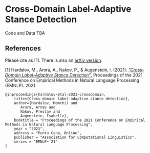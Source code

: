 # Cross-Domain Label-Adaptive Stance Detection

Code and Data TBA

## References

Please cite as [1]. There is also an [arXiv version](https://arxiv.org/abs/2104.07467).


[1] Hardalov, M., Arora, A., Nakov, P., & Augenstein, I. (2021).  [*"Cross-Domain Label-Adaptive Stance Detection"*](https://aclanthology.org/2021.emnlp-main.710.pdf), Proceedings of the 2021 Conference on Empirical Methods in Natural Language Processing (EMNLP). 2021.


```
@inproceedings{hardalov-etal-2021-crossdomain,
    title={Cross-domain label-adaptive stance detection},
    author={Hardalov, Momchil and 
       Arora, Arnav and 
       Nakov, Preslav and 
       Augenstein, Isabelle},
    booktitle = "Proceedings of the 2021 Conference on Empirical Methods in Natural Language Processing",
    year = "2021",
    address = "Punta Cana, Online",
    publisher = "Association for Computational Linguistics",
    series = "EMNLP~'21"
}
```
